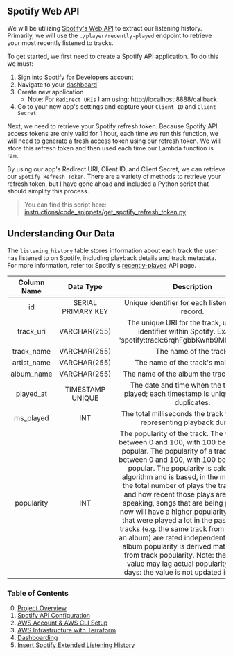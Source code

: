 ## Spotify Web API

We will be utilizing [Spotify's Web API](https://developer.spotify.com/documentation/web-api) to extract our listening history. Primarily, we will use the `./player/recently-played` endpoint to retrieve your most recently listened to tracks. 

To get started, we first need to create a Spotify API application. To do this we must:
1. Sign into Spotify for Developers account
1. Navigate to your [dashboard](https://developer.spotify.com/dashboard)
1. Create new application
    * Note: For `Redirect URIs` I am using: http://localhost:8888/callback  
1. Go to your new app's settings and capture your `Client ID` and `Client Secret`


Next, we need to retrieve your Spotify refresh token. Because Spotify API access tokens are only valid for 1 hour, each time we run this function, we will need to generate a fresh access token using our refresh token. We will store this refresh token and then used each time our Lambda function is ran.

By using our app's Redirect URI, Client ID, and Client Secret, we can retrieve our `Spotify Refresh Token`. There are a variety of methods to retrieve your refresh token, but I have gone ahead and included a Python script that should simplify this process.

> You can find this script here: [instructions/code_snippets/get_spotify_refresh_token.py](./code_snippets/get_spotify_refresh_token.py)


## Understanding Our Data

The `listening_history` table stores information about each track the user has listened to on Spotify, including playback details and track metadata. 
For more information, refer to: Spotify's [recently-played](https://developer.spotify.com/documentation/web-api/reference/get-recently-played)
API page.


| Column Name |   Data Type  |                                                                                                                                                                                                                                                                                                                                                                                   Description                                                                                                                                                                                                                                                                                                                                                                                   |   |   |
|:-----------:|:------------:|:-------------------------------------------------------------------------------------------------------------------------------------------------------------------------------------------------------------------------------------------------------------------------------------------------------------------------------------------------------------------------------------------------------------------------------------------------------------------------------------------------------------------------------------------------------------------------------------------------------------------------------------------------------------------------------------------------------------------------------------------------------------------------------:|---|---|
| id          | SERIAL PRIMARY KEY       | Unique identifier for each listening history record.                                                                                                                                                                                                                                                                                                                                                                                                                                                                                                                                                                                                                                                                                                                            |   |   |
| track_uri   | VARCHAR(255) | The unique URI for the track, used as an identifier within Spotify. Example: “spotify:track:6rqhFgbbKwnb9MLmUQDhG6”                                                                                                                                                                                                                                                                                                                                                                                                                                                                                                                                                                                                                                                             |   |   |
| track_name  | VARCHAR(255) | The name of the track.                                                                                                                                                                                                                                                                                                                                                                                                                                                                                                                                                                                                                                                                                                                                                          |   |   |
| artist_name | VARCHAR(255) | The name of the track's main artist.                                                                                                                                                                                                                                                                                                                                                                                                                                                                                                                                                                                                                                                                                                                                            |   |   |
| album_name  | VARCHAR(255) | The name of the album the track is part of.                                                                                                                                                                                                                                                                                                                                                                                                                                                                                                                                                                                                                                                                                                                                     |   |   |
| played_at   | TIMESTAMP UNIQUE    | The date and time when the track was played; each timestamp is unique to avoid duplicates.                                                                                                                                                                                                                                                                                                                                                                                                                                                                                                                                                                                                                                                                                      |   |   |
| ms_played   | INT          | The total milliseconds the track was played, representing playback duration.                                                                                                                                                                                                                                                                                                                                                                                                                                                                                                                                                                                                                                                                                                    |   |   |
| popularity  | INT          | The popularity of the track. The value will be between 0 and 100, with 100 being the most popular. The popularity of a track is a value between 0 and 100, with 100 being the most popular. The popularity is calculated by algorithm and is based, in the most part, on the total number of plays the track has had and how recent those plays are. Generally speaking, songs that are being played a lot now will have a higher popularity than songs that were played a lot in the past. Duplicate tracks (e.g. the same track from a single and an album) are rated independently. Artist and album popularity is derived mathematically from track popularity.  Note: the popularity value may lag actual popularity by a few days: the value is not updated in real time. |   |   |

### Table of Contents
0. [Project Overview](https://github.com/zachmiller280/Spotify-API-Pipeline/tree/main)
1. [Spotify API Configuration](1-spotify_api.md)
1. [AWS Account & AWS CLI Setup](2-aws.md)
1. [AWS Infrastructure with Terraform](3-aws_infrastructure.md)
1. [Dashboarding](4-google_looker.md)
1. [Insert Spotify Extended Listening History](5-spotify_extended_listening.md)
